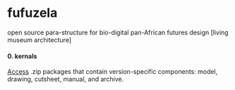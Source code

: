 # fufuzela
open source para-structure for bio-digital pan-African futures design [living museum architecture]

#### 0. kernals
[Access](0-kernels/kernellist.md) .zip packages that contain version-specific components: model, drawing, cutsheet, manual, and archive.
